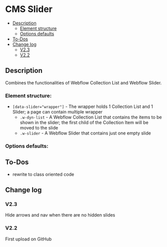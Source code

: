 # CMS Slider
- [Description](#description)
    - [Element structure](#element-structure)
    - [Options defaults](#options-defaults)
- [To-Dos](#to-dos)
- [Change log](#change-log)
    - [V2.3](#v23)
    - [V2.2](#v22)

## Description
Combines the functionalities of Webflow Collection List and Webflow Slider.
### Element structure:
- `[data-slider="wrapper"]` - The wrapper holds 1 Collection List and 1 Slider; a page can contain multiple wrapper
    - `.w-dyn-list` - A Webflow Collection List that contains the items to be shown in the slider; the first child of the Collection Item will be moved to the slide
    - `.w-slider` - A Webflow Slider that contains just one empty slide
### Options defaults:

## To-Dos
- rewrite to class oriented code

## Change log
### V2.3
Hide arrows and nav when there are no hidden slides
### V2.2
First upload on GitHub